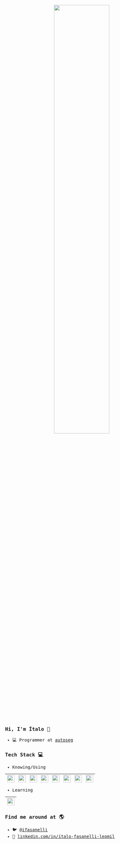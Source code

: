 <p align="center">
 <img width="60%" src="https://i.pinimg.com/originals/e4/26/70/e426702edf874b181aced1e2fa5c6cde.gif" />
</p>

<samp>

### Hi, I'm Ítalo 👋

- 💻 Programmer at [autoseg](https://www.autoseg.com/)

### Tech Stack :computer:

- Knowing/Using

| [<img src="https://cdn.svgporn.com/logos/ruby.svg" alt="v logo" width="24">](https://www.ruby-lang.org/) | [<img src="https://cdn.svgporn.com/logos/rails.svg" alt="v logo" width="24">](https://rubyonrails.org/) | [<img src="https://cdn.svgporn.com/logos/javascript.svg" alt="v logo" width="24">](http://www.ecmascript.org/)  |  [<img src="https://cdn.svgporn.com/logos/postgresql.svg" alt="v logo" width="24">](https://www.postgresql.org/)  |  [<img src="https://cdn.svgporn.com/logos/github.svg" alt="v logo" width="24">](https://www.ghithub.com/)  | [<img src="https://cdn.svgporn.com/logos/git.svg" alt="v logo" width="24">](https://git-scm.com/)  | [<img src="https://cdn.svgporn.com/logos/visual-studio-code.svg" alt="v logo" width="24">](https://code.visualstudio.com/)  | [<img src="https://cdn.svgporn.com/logos/ubuntu.svg" alt="v logo" width="24">](https://ubuntu.com/)  | 
|---|---|---|---|---|---|---|---|

- Learning

| [<img src="https://www.vectorlogo.zone/logos/elixir-lang/elixir-lang-icon.svg" alt="v logo" width="24">](https://elixir-lang.org/) 
|---|

### Find me around at 🌎

- 🐦 [@ifasanelli](https://twitter.com/ifasanelli)
- 💼 [linkedin.com/in/ítalo-fasanelli-leomil](https://www.linkedin.com/in/ítalo-fasanelli-leomil-571ab782/)

</samp>
